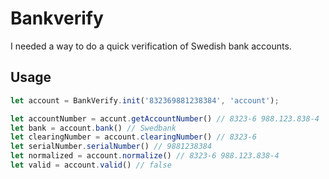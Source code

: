 # Bankverify

I needed a way to do a quick verification of Swedish bank accounts.

## Usage

``` JavaScript
let account = BankVerify.init('832369881238384', 'account');
```

``` JavaScript
let accountNumber = accunt.getAccountNumber() // 8323-6 988.123.838-4
let bank = account.bank() // Swedbank
let clearingNumber = account.clearingNumber() // 8323-6
let serialNumber.serialNumber() // 9881238384
let normalized = account.normalize() // 8323-6 988.123.838-4
let valid = account.valid() // false
```